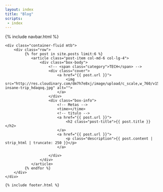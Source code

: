 ```yaml
---
layout: index
title: "Blog"
scripts:
 - index
---
```


<body  itemscope="" itemtype="http://schema.org/Blog">
    {% include navbar.html %}

	<div class="container-fluid mtb">
		<div class="row">			
		     {% for post in site.posts limit:6 %}
		     	<article class="post-item col-md-6 col-lg-4">
		     		<div class="box-body">
		     			<!-- <span class="category">TECH</span> -->
		     			<div class="cover">
		     				<a href="{{ post.url }}">
		     					<img src="http://res.cloudinary.com/dm7h7e8xj/image/upload/c_scale,w_760/v1504808018/euro-insane-trip_hdaqoq.jpg" alt="">
		     				</a>
		     			</div>
			     		<div class="box-info">
			     			<!-- Metas -->
			     			<time></time>
			     			<!-- titulo -->
			     			<a href="{{ post.url }}">
			     				<h2 class="post-title">{{ post.title }}</h2>
			     			</a>
			     			<a href="{{ post.url }}">
			     				<p class="description">{{ post.content | strip_html | truncate: 250 }}</p>
			     			</a>

			     		</div>
		     		</div>
		     	</article>		     	
			 {% endfor %}
		</div>	
	</div>

  	{% include footer.html %}         
</body>

